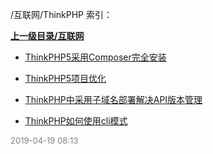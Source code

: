 /互联网/ThinkPHP 索引：


**[上一级目录/互联网](/互联网/index.md)**

- [ThinkPHP5采用Composer完全安装](/互联网/ThinkPHP/ThinkPHP5采用Composer完全安装.md)

- [ThinkPHP5项目优化](/互联网/ThinkPHP/ThinkPHP5项目优化.md)

- [ThinkPHP中采用子域名部署解决API版本管理](/互联网/ThinkPHP/ThinkPHP中采用子域名部署解决API版本管理.md)

- [ThinkPHP如何使用cli模式](/互联网/ThinkPHP/ThinkPHP如何使用cli模式.md)


<font size=2 color='grey'> 2019-04-19 08:13 </font>